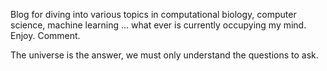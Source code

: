 Blog for diving into various topics in computational biology, computer science, machine learning ... what ever is currently occupying my mind. Enjoy. Comment. 

The universe is the answer, we must only understand the questions to ask. 
